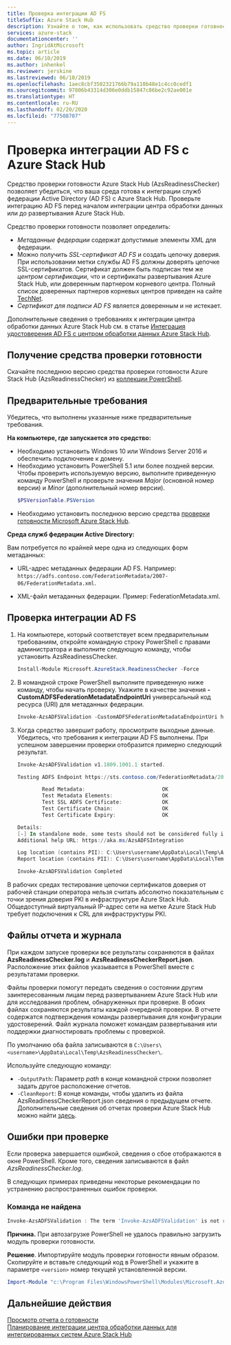 ```yaml
---
title: Проверка интеграции AD FS
titleSuffix: Azure Stack Hub
description: Узнайте о том, как использовать средство проверки готовности Azure Stack Hub для проверки интеграции AD FS с Azure Stack Hub.
services: azure-stack
documentationcenter: ''
author: IngridAtMicrosoft
ms.topic: article
ms.date: 06/10/2019
ms.author: inhenkel
ms.reviewer: jerskine
ms.lastreviewed: 06/10/2019
ms.openlocfilehash: 1aec8cbf3502321766b79a110b48e1c4cc0cedf1
ms.sourcegitcommit: 97806b43314d306e0ddb15847c86be2c92ae001e
ms.translationtype: HT
ms.contentlocale: ru-RU
ms.lasthandoff: 02/20/2020
ms.locfileid: "77508707"
---
```

# <a name="validate-ad-fs-integration-for-azure-stack-hub"></a>Проверка интеграции AD FS с Azure Stack Hub

Средство проверки готовности Azure Stack Hub (AzsReadinessChecker) позволяет убедиться, что ваша среда готова к интеграции служб федерации Active Directory (AD FS) с Azure Stack Hub. Проверьте интеграцию AD FS перед началом интеграции центра обработки данных или до развертывания Azure Stack Hub.

Средство проверки готовности позволяет определить:

* *Метаданные федерации* содержат допустимые элементы XML для федерации.
* Можно получить *SSL-сертификат AD FS* и создать цепочку доверия. При использовании метки службы AD FS должны доверять цепочке SSL-сертификатов. Сертификат должен быть подписан тем же *центром сертификации*, что и сертификаты развертывания Azure Stack Hub, или доверенным партнером корневого центра. Полный список доверенных партнеров корневых центров приведен на сайте [TechNet](https://gallery.technet.microsoft.com/Trusted-Root-Certificate-123665ca).
* *Сертификат для подписи AD FS* является доверенным и не истекает.

Дополнительные сведения о требованиях к интеграции центра обработки данных Azure Stack Hub см. в статье [Интеграция удостоверения AD FS с центром обработки данных Azure Stack Hub](azure-stack-integrate-identity.md).

## <a name="get-the-readiness-checker-tool"></a>Получение средства проверки готовности

Скачайте последнюю версию средства проверки готовности Azure Stack Hub (AzsReadinessChecker) из [коллекции PowerShell](https://aka.ms/AzsReadinessChecker).  

## <a name="prerequisites"></a>Предварительные требования

Убедитесь, что выполнены указанные ниже предварительные требования.

**На компьютере, где запускается это средство:**

* Необходимо установить Windows 10 или Windows Server 2016 и обеспечить подключение к домену.
* Необходимо установить PowerShell 5.1 или более поздней версии. Чтобы проверить используемую версию, выполните приведенную команду PowerShell и проверьте значения *Major* (основной номер версии) и *Minor* (дополнительный номер версии).  
    ```powershell
    $PSVersionTable.PSVersion
    ```
* Необходимо установить последнюю версию средства [проверки готовности Microsoft Azure Stack Hub](https://aka.ms/AzsReadinessChecker).

**Среда служб федерации Active Directory:**

Вам потребуется по крайней мере одна из следующих форм метаданных:

- URL-адрес метаданных федерации AD FS. Например: `https://adfs.contoso.com/FederationMetadata/2007-06/FederationMetadata.xml`.
* XML-файл метаданных федерации. Пример: FederationMetadata.xml.

## <a name="validate-ad-fs-integration"></a>Проверка интеграции AD FS

1. На компьютере, который соответствует всем предварительным требованиям, откройте командную строку PowerShell с правами администратора и выполните следующую команду, чтобы установить AzsReadinessChecker.

    ```powershell
    Install-Module Microsoft.AzureStack.ReadinessChecker -Force
    ```

1. В командной строке PowerShell выполните приведенную ниже команду, чтобы начать проверку. Укажите в качестве значения **-CustomADFSFederationMetadataEndpointUri** универсальный код ресурса (URI) для метаданных федерации.

     ```powershell
     Invoke-AzsADFSValidation -CustomADFSFederationMetadataEndpointUri https://adfs.contoso.com/FederationMetadata/2007-06/FederationMetadata.xml
     ```

1. Когда средство завершит работу, просмотрите выходные данные. Убедитесь, что требования к интеграции AD FS выполнены. При успешном завершении проверки отобразится примерно следующий результат.

    ```powershell
    Invoke-AzsADFSValidation v1.1809.1001.1 started.

    Testing ADFS Endpoint https://sts.contoso.com/FederationMetadata/2007-06/FederationMetadata.xml

            Read Metadata:                         OK
            Test Metadata Elements:                OK
            Test SSL ADFS Certificate:             OK
            Test Certificate Chain:                OK
            Test Certificate Expiry:               OK

    Details:
    [-] In standalone mode, some tests should not be considered fully indicative of connectivity or readiness the Azure Stack Hub Stamp requires prior to Datacenter Integration.
    Additional help URL: https://aka.ms/AzsADFSIntegration

    Log location (contains PII): C:\Users\username\AppData\Local\Temp\AzsReadinessChecker\AzsReadinessChecker.log
    Report location (contains PII): C:\Users\username\AppData\Local\Temp\AzsReadinessChecker\AzsReadinessCheckerReport.json

    Invoke-AzsADFSValidation Completed
    ```

В рабочих средах тестирование цепочки сертификатов доверия от рабочей станции оператора нельзя считать абсолютно показательным с точки зрения доверия PKI в инфраструктуре Azure Stack Hub. Общедоступный виртуальный IP-адрес сети на метке Azure Stack Hub требует подключения к CRL для инфраструктуры PKI.

## <a name="report-and-log-file"></a>Файлы отчета и журнала

При каждом запуске проверки все результаты сохраняются в файлах **AzsReadinessChecker.log** и **AzsReadinessCheckerReport.json**. Расположение этих файлов указывается в PowerShell вместе с результатами проверки.

Файлы проверки помогут передать сведения о состоянии другим заинтересованным лицам перед развертыванием Azure Stack Hub или для исследования проблем, обнаруженных при проверке. В обоих файлах сохраняются результаты каждой очередной проверки. В отчете содержатся подтверждения команды развертывания для конфигурации удостоверений. Файл журнала поможет командам развертывания или поддержки диагностировать проблемы с проверкой.

По умолчанию оба файла записываются в `C:\Users\<username>\AppData\Local\Temp\AzsReadinessChecker\`.

Используйте следующую команду:

* `-OutputPath`: Параметр *path* в конце командной строки позволяет задать другое расположение отчетов.
* `-CleanReport`: В конце команды, чтобы удалить из файла AzsReadinessCheckerReport.json сведения о предыдущем отчете. Дополнительные сведения об отчетах проверки Azure Stack Hub можно найти [здесь](azure-stack-validation-report.md).

## <a name="validation-failures"></a>Ошибки при проверке

Если проверка завершается ошибкой, сведения о сбое отображаются в окне PowerShell. Кроме того, сведения записываются в файл *AzsReadinessChecker.log*.

В следующих примерах приведены некоторые рекомендации по устранению распространенных ошибок проверки.

### <a name="command-not-found"></a>Команда не найдена

```powershell
Invoke-AzsADFSValidation : The term 'Invoke-AzsADFSValidation' is not recognized as the name of a cmdlet, function, script file, or operable program. Check the spelling of the name, or if a path was included, verify that the path is correct and try again.
```

**Причина.** При автозагрузке PowerShell не удалось правильно загрузить модуль проверки готовности.

**Решение**. Импортируйте модуль проверки готовности явным образом. Скопируйте и вставьте следующий код в PowerShell и укажите в параметре `<version>` номер текущей установленной версии.

```powershell
Import-Module "c:\Program Files\WindowsPowerShell\Modules\Microsoft.AzureStack.ReadinessChecker\<version>\Microsoft.AzureStack.ReadinessChecker.psd1" -Force
```

## <a name="next-steps"></a>Дальнейшие действия

[Просмотр отчета о готовности](azure-stack-validation-report.md)  
[Планирование интеграции центра обработки данных для интегрированных систем Azure Stack Hub](azure-stack-datacenter-integration.md)  
